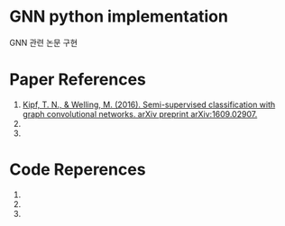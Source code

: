 # GNN python implementation

GNN 관련 논문 구현 


# Paper References

1. [Kipf, T. N., & Welling, M. (2016). Semi-supervised classification with graph convolutional networks. arXiv preprint arXiv:1609.02907.](https://arxiv.org/pdf/1609.02907.pdf)
1.
1.

# Code Reperences
1.
1.
1.
